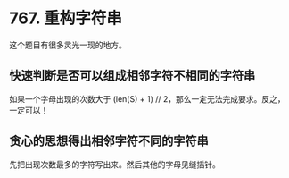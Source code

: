 # 767. 重构字符串
这个题目有很多灵光一现的地方。

## 快速判断是否可以组成相邻字符不相同的字符串
如果一个字母出现的次数大于 (len(S) + 1) // 2，那么一定无法完成要求。反之，一定可以！

## 贪心的思想得出相邻字符不同的字符串
先把出现次数最多的字符写出来。然后其他的字母见缝插针。

